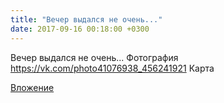 ```yaml
---
title: "Вечер выдался не очень..."
date: 2017-09-16 00:18:00 +0300
---
```


Вечер выдался не очень...
Фотография
<a class="vk-attach" href="https://vk.com/photo41076938_456241921">https://vk.com/photo41076938_456241921</a>
Карта

<a class="vk-attach" href="https://vk.com/photo41076938_456241921">Вложение</a>
